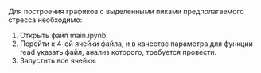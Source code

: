 Для построения графиков с выделенными пиками предполагаемого стресса необходимо:
1.	Открыть файл main.ipynb.
2.	Перейти к 4-ой ячейки файла, и в качестве параметра для функции read указать файл, анализ которого, требуется провести.
3.	Запустить все ячейки.
